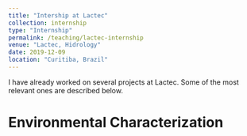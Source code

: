 ```yaml
---
title: "Intership at Lactec"
collection: internship
type: "Internship"
permalink: /teaching/lactec-internship
venue: "Lactec, Hidrology"
date: 2019-12-09
location: "Curitiba, Brazil"
---
```


I have already worked on several projects at Lactec. Some of the most relevant ones are described below.

Environmental Characterization
======
